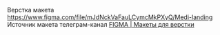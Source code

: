 Верстка макета https://www.figma.com/file/mJdNckVaFauLCymcMkPXyQ/Medi-landing
Источник макета телеграм-канал [FIGMA | Макеты для верстки](https://t.me/+oXZSKMmXp6UyOGI6)